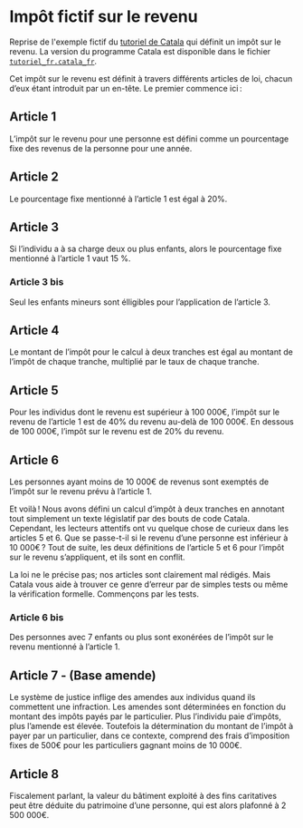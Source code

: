 # Impôt fictif sur le revenu

Reprise de l'exemple fictif du [tutoriel de
Catala](https://catala-lang.org/fr/examples/tutoriel) qui définit un impôt sur
le revenu. La version du programme Catala est disponible dans le fichier
[`tutoriel_fr.catala_fr`](./catala/tutoriel_fr.catala_fr).

Cet impôt sur le revenu est définit à travers différents articles de loi,
chacun d’eux étant introduit par un en-tête. Le premier commence ici :

## Article 1

L’impôt sur le revenu pour une personne est défini comme un pourcentage fixe
des revenus de la personne pour une année.

## Article 2

Le pourcentage fixe mentionné à l’article 1 est égal à 20%.

## Article 3

Si l’individu a à sa charge deux ou plus enfants, alors
le pourcentage fixe mentionné à l’article 1 vaut 15 %.

### Article 3 bis

Seul les enfants mineurs sont élligibles pour l’application de l’article 3.

## Article 4

Le montant de l’impôt pour le calcul à deux tranches est égal au montant
de l’impôt de chaque tranche, multiplié par le taux de chaque tranche.

## Article 5

Pour les individus dont le revenu est supérieur à 100 000€, l’impôt sur
le revenu de l’article 1 est de 40% du revenu au-delà de 100 000€.
En dessous de 100 000€, l’impôt sur le revenu est de 20% du revenu.

## Article 6

Les personnes ayant moins de 10 000€ de revenus sont exemptés de l’impôt
sur le revenu prévu à l’article 1.

Et voilà ! Nous avons défini un calcul d’impôt à deux tranches en annotant
tout simplement un texte législatif par des bouts de code Catala.
Cependant, les lecteurs attentifs ont vu quelque chose de curieux dans les
articles 5 et 6. Que se passe-t-il si le revenu d’une personne est inférieur
à 10 000€ ? Tout de suite, les deux définitions de l’article 5 et 6
pour l’impôt sur le revenu s’appliquent, et ils sont en conflit.

La loi ne le précise pas; nos articles sont clairement mal rédigés.
Mais Catala vous aide à trouver ce genre d’erreur par de simples tests ou
même la vérification formelle. Commençons par les tests.

### Article 6 bis

Des personnes avec 7 enfants ou plus sont exonérées de l’impôt sur le revenu
mentionné à l’article 1.

## Article 7 - (Base amende)

Le système de justice inflige des amendes aux individus quand ils commettent une
infraction. Les amendes sont déterminées en fonction du montant des impôts payés
par le particulier. Plus l’individu paie d’impôts, plus l’amende est élevée.
Toutefois la détermination du montant de l’impôt à payer par un particulier,
dans ce contexte, comprend des frais d’imposition fixes de 500€ pour les
particuliers gagnant moins de 10 000€.

## Article 8

Fiscalement parlant, la valeur du bâtiment exploité à des fins caritatives peut
être déduite du patrimoine d’une personne, qui est alors plafonné à 2 500 000€.
